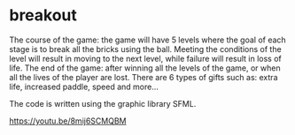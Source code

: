 # breakout
The course of the game: the game will have 5 levels where the goal of each stage is to break all the bricks using the ball.
Meeting the conditions of the level will result in moving to the next level, while failure will result in loss of life.
The end of the game: after winning all the levels of the game, or when all the lives of the player are lost.
There are 6 types of gifts such as: extra life, increased paddle, speed and more...

The code is written using the graphic library SFML.

https://youtu.be/8mij6SCMQBM
